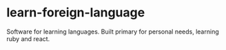 # learn-foreign-language
Software for learning languages. Built primary for personal  needs, learning ruby and react.
